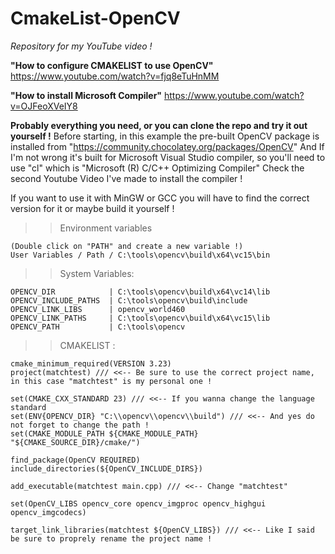# CmakeList-OpenCV
*Repository for my YouTube video !*

**"How to configure CMAKELIST to use OpenCV"**
https://www.youtube.com/watch?v=fjq8eTuHnMM

**"How to install Microsoft Compiler"**
https://www.youtube.com/watch?v=OJFeoXVeIY8

**Probably everything you need, or you can clone the repo and try it out yourself !**
Before starting, in this example the pre-built OpenCV package is installed from "https://community.chocolatey.org/packages/OpenCV"
And If I'm not wrong it's built for Microsoft Visual Studio compiler, so you'll need to use "cl" which is "Microsoft (R) C/C++ Optimizing Compiler"
Check the second Youtube Video I've made to install the compiler !

If you want to use it with MinGW or GCC you will have to find the correct version for it or maybe build it yourself !

>> Environment variables 
```
(Double click on "PATH" and create a new variable !)
User Variables / Path / C:\tools\opencv\build\x64\vc15\bin
```

>> System Variables:
```
OPENCV_DIR            | C:\tools\opencv\build\x64\vc14\lib
OPENCV_INCLUDE_PATHS  | C:\tools\opencv\build\include
OPENCV_LINK_LIBS      | opencv_world460
OPENCV_LINK_PATHS     | C:\tools\opencv\build\x64\vc15\lib
OPENCV_PATH           | C:\tools\opencv
```

>> CMAKELIST :
```
cmake_minimum_required(VERSION 3.23)
project(matchtest) /// <<-- Be sure to use the correct project name, in this case "matchtest" is my personal one !

set(CMAKE_CXX_STANDARD 23) /// <<-- If you wanna change the language standard
set(ENV{OPENCV_DIR} "C:\\opencv\\opencv\\build") /// <<-- And yes do not forget to change the path !
set(CMAKE_MODULE_PATH ${CMAKE_MODULE_PATH} "${CMAKE_SOURCE_DIR}/cmake/")

find_package(OpenCV REQUIRED)
include_directories(${OpenCV_INCLUDE_DIRS})

add_executable(matchtest main.cpp) /// <<-- Change "matchtest"

set(OpenCV_LIBS opencv_core opencv_imgproc opencv_highgui opencv_imgcodecs)

target_link_libraries(matchtest ${OpenCV_LIBS}) /// <<-- Like I said be sure to proprely rename the project name !
```
